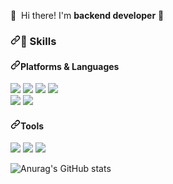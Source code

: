 <p dir="auto">
  <g-emoji class="g-emoji" alias="wave" fallback-src="https://github.githubassets.com/images/icons/emoji/unicode/1f44b.png">👋</g-emoji>&nbsp; Hi there! I'm <b>backend developer</b> <g-emoji class="g-emoji" alias="rocket" fallback-src="https://github.githubassets.com/images/icons/emoji/unicode/1f680.png">🚀</g-emoji><br>
</p>






<h3 dir="auto"><a id="user-content--skills" class="anchor" aria-hidden="true" href="#-skills"><svg class="octicon octicon-link" viewBox="0 0 16 16" version="1.1" width="16" height="16" aria-hidden="true"><path fill-rule="evenodd" d="M7.775 3.275a.75.75 0 001.06 1.06l1.25-1.25a2 2 0 112.83 2.83l-2.5 2.5a2 2 0 01-2.83 0 .75.75 0 00-1.06 1.06 3.5 3.5 0 004.95 0l2.5-2.5a3.5 3.5 0 00-4.95-4.95l-1.25 1.25zm-4.69 9.64a2 2 0 010-2.83l2.5-2.5a2 2 0 012.83 0 .75.75 0 001.06-1.06 3.5 3.5 0 00-4.95 0l-2.5 2.5a3.5 3.5 0 004.95 4.95l1.25-1.25a.75.75 0 00-1.06-1.06l-1.25 1.25a2 2 0 01-2.83 0z"></path></svg></a><g-emoji class="g-emoji" alias="muscle" fallback-src="https://github.githubassets.com/images/icons/emoji/unicode/1f4aa.png">💪</g-emoji> Skills</h3>
<h4 dir="auto"><a id="user-content-platforms--languages" class="anchor" aria-hidden="true" href="#platforms--languages"><svg class="octicon octicon-link" viewBox="0 0 16 16" version="1.1" width="16" height="16" aria-hidden="true"><path fill-rule="evenodd" d="M7.775 3.275a.75.75 0 001.06 1.06l1.25-1.25a2 2 0 112.83 2.83l-2.5 2.5a2 2 0 01-2.83 0 .75.75 0 00-1.06 1.06 3.5 3.5 0 004.95 0l2.5-2.5a3.5 3.5 0 00-4.95-4.95l-1.25 1.25zm-4.69 9.64a2 2 0 010-2.83l2.5-2.5a2 2 0 012.83 0 .75.75 0 001.06-1.06 3.5 3.5 0 00-4.95 0l-2.5 2.5a3.5 3.5 0 004.95 4.95l1.25-1.25a.75.75 0 00-1.06-1.06l-1.25 1.25a2 2 0 01-2.83 0z"></path></svg></a>Platforms &amp; Languages</h4>
<p dir="auto">
  <img src="https://img.shields.io/badge/html5-%23E34F26.svg?style=for-the-badge&logo=html5&logoColor=white" style="max-width: 100%;"> 
  <img src="https://img.shields.io/badge/css3-%231572B6.svg?style=for-the-badge&logo=css3&logoColor=white" style="max-width: 100%;">
  <img src="https://img.shields.io/badge/java-%23ED8B00.svg?style=for-the-badge&logo=java&logoColor=white" style="max-width: 100%;">
  <img src="https://img.shields.io/badge/javascript-%23323330.svg?style=for-the-badge&logo=javascript&logoColor=%23F7DF1E" style="max-width: 100%;"> <br />
  <img src="https://img.shields.io/badge/MySQL-005C84?style=for-the-badge&logo=mariadb&logoColor=white" style="max-width: 100%;">
  <img src="https://img.shields.io/badge/kotlin-7F52FF?style=for-the-badge&logo=kotlin&logoColor=white" style="max-width: 100%;">
</p>





<h4 dir="auto"><a id="user-content-tools" class="anchor" aria-hidden="true" href="#tools"><svg class="octicon octicon-link" viewBox="0 0 16 16" version="1.1" width="16" height="16" aria-hidden="true"><path fill-rule="evenodd" d="M7.775 3.275a.75.75 0 001.06 1.06l1.25-1.25a2 2 0 112.83 2.83l-2.5 2.5a2 2 0 01-2.83 0 .75.75 0 00-1.06 1.06 3.5 3.5 0 004.95 0l2.5-2.5a3.5 3.5 0 00-4.95-4.95l-1.25 1.25zm-4.69 9.64a2 2 0 010-2.83l2.5-2.5a2 2 0 012.83 0 .75.75 0 001.06-1.06 3.5 3.5 0 00-4.95 0l-2.5 2.5a3.5 3.5 0 004.95 4.95l1.25-1.25a.75.75 0 00-1.06-1.06l-1.25 1.25a2 2 0 01-2.83 0z"></path></svg></a>Tools</h4>
<p dir="auto">
  <img src="https://img.shields.io/badge/spring-%236DB33F.svg?style=for-the-badge&logo=spring&logoColor=white" style="max-width: 100%;">
  <img src="https://img.shields.io/badge/git-%23F05033.svg?style=for-the-badge&logo=git&logoColor=white" style="max-width: 100%;">
  <img src="https://img.shields.io/badge/IntelliJ IDEA-000000?style=for-the-badge&logo=IntelliJ IDEA&logoColor=white" style="max-width: 100%;">
</p>


![Anurag's GitHub stats](https://github-readme-stats.vercel.app/api?username=tjdwjs23&show_icons=true&theme=radical)
